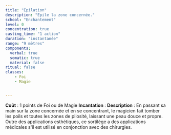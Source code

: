 ```yaml
---
title: "Epilation"
description: "Epile la zone concernée."
school: "Enchantement"
level: 0
concentration: true
casting_time: "1 action"
duration: "instantanée"
range: "9 mètres"
components:
  verbal: true
  somatic: true
  material: false
ritual: false
classes:
    - Foi
    - Magie


---
```

**Coût** : 1 points de Foi ou de Magie
**Incantation** : 
**Description** : En passant sa main sur la zone concernée et en se concentrant, le magicien fait tomber les poils et toutes les zones de pilosité, laissant une peau douce et propre.
Outre des applications esthétiques, ce sortilège a des applications médicales s'il est utilisé en conjonction avec des chirurgies.  
